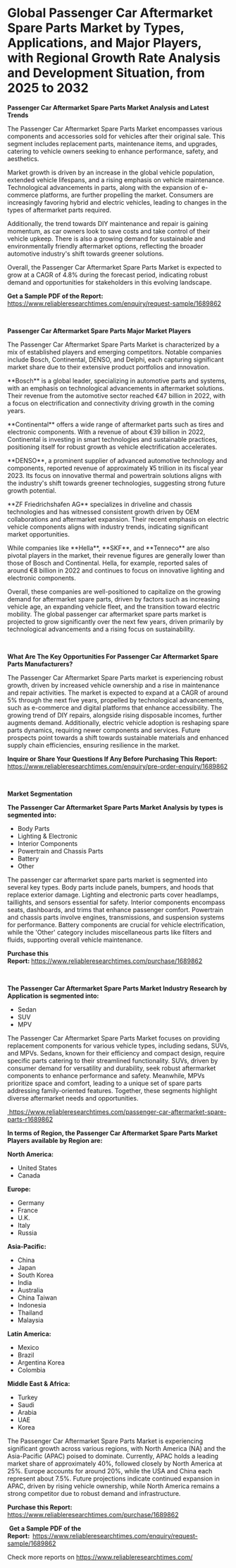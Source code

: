 <p><h1>Global Passenger Car Aftermarket Spare Parts Market by Types, Applications, and Major Players, with Regional Growth Rate Analysis and Development Situation, from 2025 to 2032</h1></p><p><strong>Passenger Car Aftermarket Spare Parts Market Analysis and Latest Trends</strong></p>
<p><p>The Passenger Car Aftermarket Spare Parts Market encompasses various components and accessories sold for vehicles after their original sale. This segment includes replacement parts, maintenance items, and upgrades, catering to vehicle owners seeking to enhance performance, safety, and aesthetics. </p><p>Market growth is driven by an increase in the global vehicle population, extended vehicle lifespans, and a rising emphasis on vehicle maintenance. Technological advancements in parts, along with the expansion of e-commerce platforms, are further propelling the market. Consumers are increasingly favoring hybrid and electric vehicles, leading to changes in the types of aftermarket parts required.</p><p>Additionally, the trend towards DIY maintenance and repair is gaining momentum, as car owners look to save costs and take control of their vehicle upkeep. There is also a growing demand for sustainable and environmentally friendly aftermarket options, reflecting the broader automotive industry's shift towards greener solutions. </p><p>Overall, the Passenger Car Aftermarket Spare Parts Market is expected to grow at a CAGR of 4.8% during the forecast period, indicating robust demand and opportunities for stakeholders in this evolving landscape.</p></p>
<p><strong>Get a Sample PDF of the Report:&nbsp;</strong> <a href="https://www.reliableresearchtimes.com/enquiry/request-sample/1689862?utm_campaign=3581&utm_medium=2&utm_source=Github&utm_content=ia&utm_term=26032025&utm_id=passenger-car-aftermarket-spare-parts">https://www.reliableresearchtimes.com/enquiry/request-sample/1689862</a></p>
<p>&nbsp;</p>
<p><strong>Passenger Car Aftermarket Spare Parts Major Market Players</strong></p>
<p><p>The Passenger Car Aftermarket Spare Parts Market is characterized by a mix of established players and emerging competitors. Notable companies include Bosch, Continental, DENSO, and Delphi, each capturing significant market share due to their extensive product portfolios and innovation.</p><p>**Bosch** is a global leader, specializing in automotive parts and systems, with an emphasis on technological advancements in aftermarket solutions. Their revenue from the automotive sector reached €47 billion in 2022, with a focus on electrification and connectivity driving growth in the coming years.</p><p>**Continental** offers a wide range of aftermarket parts such as tires and electronic components. With a revenue of about €39 billion in 2022, Continental is investing in smart technologies and sustainable practices, positioning itself for robust growth as vehicle electrification accelerates.</p><p>**DENSO**, a prominent supplier of advanced automotive technology and components, reported revenue of approximately ¥5 trillion in its fiscal year 2023. Its focus on innovative thermal and powertrain solutions aligns with the industry's shift towards greener technologies, suggesting strong future growth potential.</p><p>**ZF Friedrichshafen AG** specializes in driveline and chassis technologies and has witnessed consistent growth driven by OEM collaborations and aftermarket expansion. Their recent emphasis on electric vehicle components aligns with industry trends, indicating significant market opportunities.</p><p>While companies like **Hella**, **SKF**, and **Tenneco** are also pivotal players in the market, their revenue figures are generally lower than those of Bosch and Continental. Hella, for example, reported sales of around €8 billion in 2022 and continues to focus on innovative lighting and electronic components.</p><p>Overall, these companies are well-positioned to capitalize on the growing demand for aftermarket spare parts, driven by factors such as increasing vehicle age, an expanding vehicle fleet, and the transition toward electric mobility. The global passenger car aftermarket spare parts market is projected to grow significantly over the next few years, driven primarily by technological advancements and a rising focus on sustainability.</p></p>
<p>&nbsp;</p>
<p><strong>What Are The Key Opportunities For Passenger Car Aftermarket Spare Parts Manufacturers?</strong></p>
<p><p>The Passenger Car Aftermarket Spare Parts market is experiencing robust growth, driven by increased vehicle ownership and a rise in maintenance and repair activities. The market is expected to expand at a CAGR of around 5% through the next five years, propelled by technological advancements, such as e-commerce and digital platforms that enhance accessibility. The growing trend of DIY repairs, alongside rising disposable incomes, further augments demand. Additionally, electric vehicle adoption is reshaping spare parts dynamics, requiring newer components and services. Future prospects point towards a shift towards sustainable materials and enhanced supply chain efficiencies, ensuring resilience in the market.</p></p>
<p><strong>Inquire or Share Your Questions If Any Before Purchasing This Report:</strong> <a href="https://www.reliableresearchtimes.com/enquiry/pre-order-enquiry/1689862?utm_campaign=3581&utm_medium=2&utm_source=Github&utm_content=ia&utm_term=26032025&utm_id=passenger-car-aftermarket-spare-parts">https://www.reliableresearchtimes.com/enquiry/pre-order-enquiry/1689862</a></p>
<p>&nbsp;</p>
<p><strong>Market Segmentation</strong></p>
<p><strong>The Passenger Car Aftermarket Spare Parts Market Analysis by types is segmented into:</strong></p>
<p><ul><li>Body Parts</li><li>Lighting & Electronic</li><li>Interior Components</li><li>Powertrain and Chassis Parts</li><li>Battery</li><li>Other</li></ul></p>
<p><p>The passenger car aftermarket spare parts market is segmented into several key types. Body parts include panels, bumpers, and hoods that replace exterior damage. Lighting and electronic parts cover headlamps, taillights, and sensors essential for safety. Interior components encompass seats, dashboards, and trims that enhance passenger comfort. Powertrain and chassis parts involve engines, transmissions, and suspension systems for performance. Battery components are crucial for vehicle electrification, while the 'Other' category includes miscellaneous parts like filters and fluids, supporting overall vehicle maintenance.</p></p>
<p><strong>Purchase this Report:&nbsp;</strong><a href="https://www.reliableresearchtimes.com/purchase/1689862?utm_campaign=3581&utm_medium=2&utm_source=Github&utm_content=ia&utm_term=26032025&utm_id=passenger-car-aftermarket-spare-parts">https://www.reliableresearchtimes.com/purchase/1689862</a></p>
<p>&nbsp;</p>
<p><strong>The Passenger Car Aftermarket Spare Parts Market Industry Research by Application is segmented into:</strong></p>
<p><ul><li>Sedan</li><li>SUV</li><li>MPV</li></ul></p>
<p><p>The Passenger Car Aftermarket Spare Parts Market focuses on providing replacement components for various vehicle types, including sedans, SUVs, and MPVs. Sedans, known for their efficiency and compact design, require specific parts catering to their streamlined functionality. SUVs, driven by consumer demand for versatility and durability, seek robust aftermarket components to enhance performance and safety. Meanwhile, MPVs prioritize space and comfort, leading to a unique set of spare parts addressing family-oriented features. Together, these segments highlight diverse aftermarket needs and opportunities.</p></p>
<p><a href="https://www.reliableresearchtimes.com/passenger-car-aftermarket-spare-parts-r1689862?utm_campaign=3581&utm_medium=2&utm_source=Github&utm_content=ia&utm_term=26032025&utm_id=passenger-car-aftermarket-spare-parts">&nbsp;https://www.reliableresearchtimes.com/passenger-car-aftermarket-spare-parts-r1689862</a></p>
<p><strong>In terms of Region, the Passenger Car Aftermarket Spare Parts Market Players available by Region are:</strong></p>
<p>
    <p> <strong> North America: </strong>
        <ul>
            <li>United States</li>
            <li>Canada</li>
        </ul>
        </p> 
    <p> <strong> Europe: </strong>
        <ul>
            <li>Germany</li>
            <li>France</li>
            <li>U.K.</li>
            <li>Italy</li>
            <li>Russia</li>
        </ul>
        </p> 
    <p> <strong> Asia-Pacific: </strong>
        <ul>
            <li>China</li>
            <li>Japan</li>
            <li>South Korea</li>
            <li>India</li>
            <li>Australia</li>
            <li>China Taiwan</li>
            <li>Indonesia</li>
            <li>Thailand</li>
            <li>Malaysia</li>
        </ul>
        </p> 
    <p> <strong> Latin America: </strong>
        <ul>
            <li>Mexico</li>
            <li>Brazil</li>
            <li>Argentina Korea</li>
            <li>Colombia</li>
        </ul>
        </p> 
    <p> <strong> Middle East & Africa: </strong>
        <ul>
            <li>Turkey</li>
            <li>Saudi</li>
            <li>Arabia</li>
            <li>UAE</li>
            <li>Korea</li>
        </ul>
    </p>
    </p>
<p><p>The Passenger Car Aftermarket Spare Parts Market is experiencing significant growth across various regions, with North America (NA) and the Asia-Pacific (APAC) poised to dominate. Currently, APAC holds a leading market share of approximately 40%, followed closely by North America at 25%. Europe accounts for around 20%, while the USA and China each represent about 7.5%. Future projections indicate continued expansion in APAC, driven by rising vehicle ownership, while North America remains a strong competitor due to robust demand and infrastructure.</p></p>
<p><strong>Purchase this Report: </strong><a href="https://www.reliableresearchtimes.com/purchase/1689862?utm_campaign=3581&utm_medium=2&utm_source=Github&utm_content=ia&utm_term=26032025&utm_id=passenger-car-aftermarket-spare-parts">https://www.reliableresearchtimes.com/purchase/1689862</a></p>
<p>&nbsp;<strong>Get a Sample PDF of the Report:&nbsp;&nbsp;</strong><a href="https://www.reliableresearchtimes.com/enquiry/request-sample/1689862?utm_campaign=3581&utm_medium=2&utm_source=Github&utm_content=ia&utm_term=26032025&utm_id=passenger-car-aftermarket-spare-parts">https://www.reliableresearchtimes.com/enquiry/request-sample/1689862</a></p>
<p><strong></strong></p>
<p>Check more reports on <a href="https://www.reliableresearchtimes.com/?utm_campaign=3581&utm_medium=2&utm_source=Github&utm_content=ia&utm_term=26032025&utm_id=passenger-car-aftermarket-spare-parts">https://www.reliableresearchtimes.com/</a></p>